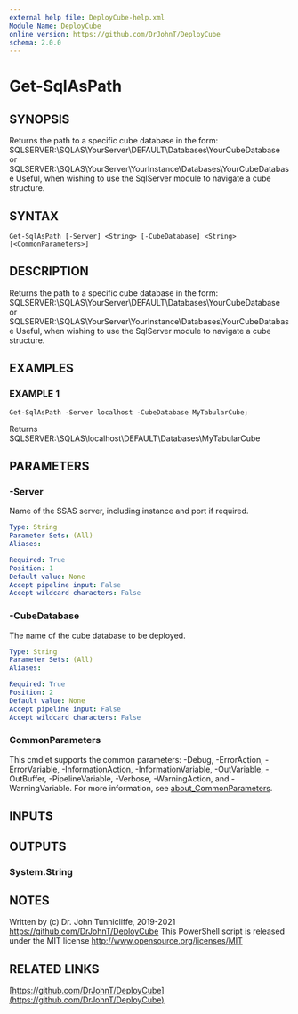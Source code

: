 ```yaml
---
external help file: DeployCube-help.xml
Module Name: DeployCube
online version: https://github.com/DrJohnT/DeployCube
schema: 2.0.0
---
```


# Get-SqlAsPath

## SYNOPSIS
Returns the path to a specific cube database in the form:
    SQLSERVER:\SQLAS\YourServer\DEFAULT\Databases\YourCubeDatabase
or
    SQLSERVER:\SQLAS\YourServer\YourInstance\Databases\YourCubeDatabase
Useful, when wishing to use the SqlServer module to navigate a cube structure.

## SYNTAX

```
Get-SqlAsPath [-Server] <String> [-CubeDatabase] <String> [<CommonParameters>]
```

## DESCRIPTION
Returns the path to a specific cube database in the form:
    SQLSERVER:\SQLAS\YourServer\DEFAULT\Databases\YourCubeDatabase
or
    SQLSERVER:\SQLAS\YourServer\YourInstance\Databases\YourCubeDatabase
Useful, when wishing to use the SqlServer module to navigate a cube structure.

## EXAMPLES

### EXAMPLE 1
```
Get-SqlAsPath -Server localhost -CubeDatabase MyTabularCube;
```

Returns
    SQLSERVER:\SQLAS\localhost\DEFAULT\Databases\MyTabularCube

## PARAMETERS

### -Server
Name of the SSAS server, including instance and port if required.

```yaml
Type: String
Parameter Sets: (All)
Aliases:

Required: True
Position: 1
Default value: None
Accept pipeline input: False
Accept wildcard characters: False
```

### -CubeDatabase
The name of the cube database to be deployed.

```yaml
Type: String
Parameter Sets: (All)
Aliases:

Required: True
Position: 2
Default value: None
Accept pipeline input: False
Accept wildcard characters: False
```

### CommonParameters
This cmdlet supports the common parameters: -Debug, -ErrorAction, -ErrorVariable, -InformationAction, -InformationVariable, -OutVariable, -OutBuffer, -PipelineVariable, -Verbose, -WarningAction, and -WarningVariable. For more information, see [about_CommonParameters](http://go.microsoft.com/fwlink/?LinkID=113216).

## INPUTS

## OUTPUTS

### System.String
## NOTES
Written by (c) Dr.
John Tunnicliffe, 2019-2021 https://github.com/DrJohnT/DeployCube
This PowerShell script is released under the MIT license http://www.opensource.org/licenses/MIT

## RELATED LINKS

[https://github.com/DrJohnT/DeployCube](https://github.com/DrJohnT/DeployCube)

